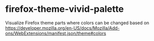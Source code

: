 # firefox-theme-vivid-palette
Visualize Firefox theme parts where colors can be changed based on https://developer.mozilla.org/en-US/docs/Mozilla/Add-ons/WebExtensions/manifest.json/theme#colors

